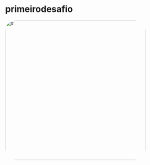 # primeirodesafio

<img align="center" alt="#" height="450" style="border-radius:35px;" src="https://media.discordapp.net/attachments/971165654352793643/977977685412286495/desafiocss.png?width=903&height=555">
